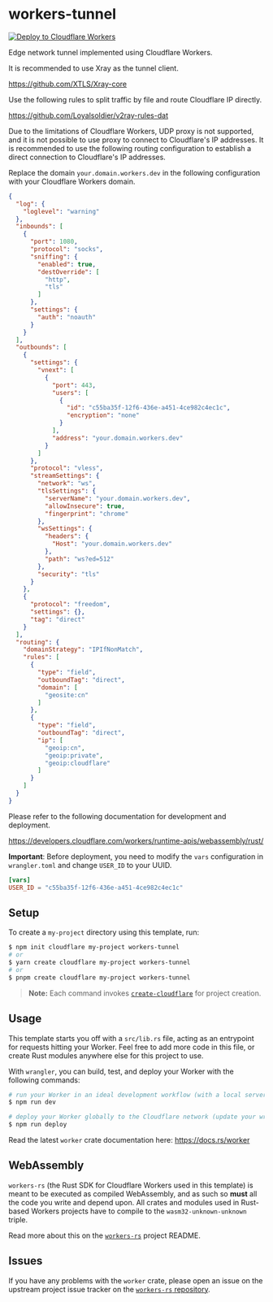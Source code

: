 # workers-tunnel

[![Deploy to Cloudflare Workers](https://deploy.workers.cloudflare.com/button)](https://deploy.workers.cloudflare.com/?url=https://github.com/zhu327/workers-tunnel/tree/main)

Edge network tunnel implemented using Cloudflare Workers.

It is recommended to use Xray as the tunnel client.

<https://github.com/XTLS/Xray-core>

Use the following rules to split traffic by file and route Cloudflare IP directly.

<https://github.com/Loyalsoldier/v2ray-rules-dat>

Due to the limitations of Cloudflare Workers, UDP proxy is not supported, and it is not possible to use proxy to connect to Cloudflare's IP addresses. It is recommended to use the following routing configuration to establish a direct connection to Cloudflare's IP addresses.

Replace the domain `your.domain.workers.dev` in the following configuration with your Cloudflare Workers domain.

```json
{
  "log": {
    "loglevel": "warning"
  },
  "inbounds": [
    {
      "port": 1080,
      "protocol": "socks",
      "sniffing": {
        "enabled": true,
        "destOverride": [
          "http",
          "tls"
        ]
      },
      "settings": {
        "auth": "noauth"
      }
    }
  ],
  "outbounds": [
    {
      "settings": {
        "vnext": [
          {
            "port": 443,
            "users": [
              {
                "id": "c55ba35f-12f6-436e-a451-4ce982c4ec1c",
                "encryption": "none"
              }
            ],
            "address": "your.domain.workers.dev"
          }
        ]
      },
      "protocol": "vless",
      "streamSettings": {
        "network": "ws",
        "tlsSettings": {
          "serverName": "your.domain.workers.dev",
          "allowInsecure": true,
          "fingerprint": "chrome"
        },
        "wsSettings": {
          "headers": {
            "Host": "your.domain.workers.dev"
          },
          "path": "ws?ed=512"
        },
        "security": "tls"
      }
    },
    {
      "protocol": "freedom",
      "settings": {},
      "tag": "direct"
    }
  ],
  "routing": {
    "domainStrategy": "IPIfNonMatch",
    "rules": [
      {
        "type": "field",
        "outboundTag": "direct",
        "domain": [
          "geosite:cn"
        ]
      },
      {
        "type": "field",
        "outboundTag": "direct",
        "ip": [
          "geoip:cn",
          "geoip:private",
          "geoip:cloudflare"
        ]
      }
    ]
  }
}
```

Please refer to the following documentation for development and deployment.

<https://developers.cloudflare.com/workers/runtime-apis/webassembly/rust/>

**Important**: Before deployment, you need to modify the `vars` configuration in `wrangler.toml` and change `USER_ID` to your UUID.

```toml
[vars]
USER_ID = "c55ba35f-12f6-436e-a451-4ce982c4ec1c"
```

## Setup

To create a `my-project` directory using this template, run:

```sh
$ npm init cloudflare my-project workers-tunnel
# or
$ yarn create cloudflare my-project workers-tunnel
# or
$ pnpm create cloudflare my-project workers-tunnel
```

> **Note:** Each command invokes [`create-cloudflare`](https://www.npmjs.com/package/create-cloudflare) for project creation.

## Usage

This template starts you off with a `src/lib.rs` file, acting as an entrypoint for requests hitting your Worker. Feel free to add more code in this file, or create Rust modules anywhere else for this project to use.

With `wrangler`, you can build, test, and deploy your Worker with the following commands:

```sh
# run your Worker in an ideal development workflow (with a local server, file watcher & more)
$ npm run dev

# deploy your Worker globally to the Cloudflare network (update your wrangler.toml file for configuration)
$ npm run deploy
```

Read the latest `worker` crate documentation here: https://docs.rs/worker

## WebAssembly

`workers-rs` (the Rust SDK for Cloudflare Workers used in this template) is meant to be executed as compiled WebAssembly, and as such so **must** all the code you write and depend upon. All crates and modules used in Rust-based Workers projects have to compile to the `wasm32-unknown-unknown` triple.

Read more about this on the [`workers-rs`](https://github.com/cloudflare/workers-rs) project README.

## Issues

If you have any problems with the `worker` crate, please open an issue on the upstream project issue tracker on the [`workers-rs` repository](https://github.com/cloudflare/workers-rs).
